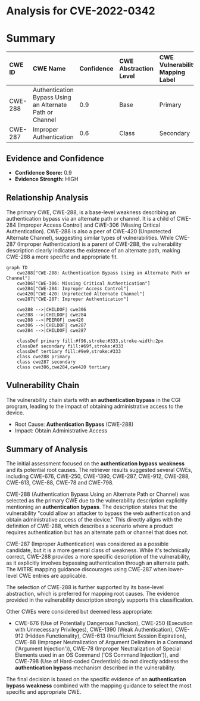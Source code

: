# Analysis for CVE-2022-0342

# Summary
| CWE ID  | CWE Name                                                                                        | Confidence | CWE Abstraction Level | CWE Vulnerability Mapping Label | CWE-Vulnerability Mapping Notes |
| :-------- | :------------------------------------------------------------------------------------------------ | :---------- | :---------------------- | :------------------------------ | :------------------------------ |
| CWE-288   | Authentication Bypass Using an Alternate Path or Channel                                       | 0.9         | Base                    | Primary                         | Allowed                       |
| CWE-287   | Improper Authentication                                                                         | 0.6         | Class                   | Secondary                       | Discouraged                    |

## Evidence and Confidence

*   **Confidence Score:** 0.9
*   **Evidence Strength:** HIGH

## Relationship Analysis
The primary CWE, CWE-288, is a base-level weakness describing an authentication bypass via an alternate path or channel. It is a child of CWE-284 (Improper Access Control) and CWE-306 (Missing Critical Authentication). CWE-288 is also a peer of CWE-420 (Unprotected Alternate Channel), suggesting similar types of vulnerabilities. While CWE-287 (Improper Authentication) is a parent of CWE-288, the vulnerability description clearly indicates the existence of an alternate path, making CWE-288 a more specific and appropriate fit.

```mermaid
graph TD
    cwe288["CWE-288: Authentication Bypass Using an Alternate Path or Channel"]
    cwe306["CWE-306: Missing Critical Authentication"]
    cwe284["CWE-284: Improper Access Control"]
    cwe420["CWE-420: Unprotected Alternate Channel"]
    cwe287["CWE-287: Improper Authentication"]

    cwe288 -->|CHILDOF| cwe306
    cwe288 -->|CHILDOF| cwe284
    cwe288 -->|PEEROF| cwe420
    cwe306 -->|CHILDOF| cwe287
    cwe284 -->|CHILDOF| cwe287

    classDef primary fill:#f96,stroke:#333,stroke-width:2px
    classDef secondary fill:#69f,stroke:#333
    classDef tertiary fill:#9e9,stroke:#333
    class cwe288 primary
    class cwe287 secondary
    class cwe306,cwe284,cwe420 tertiary
```

## Vulnerability Chain
The vulnerability chain starts with an **authentication bypass** in the CGI program, leading to the impact of obtaining administrative access to the device.
- Root Cause: **Authentication Bypass** (CWE-288)
- Impact: Obtain Administrative Access

## Summary of Analysis
The initial assessment focused on the **authentication bypass** **weakness** and its potential root causes. The retriever results suggested several CWEs, including CWE-676, CWE-250, CWE-1390, CWE-287, CWE-912, CWE-288, CWE-613, CWE-88, CWE-78 and CWE-798.

CWE-288 (Authentication Bypass Using an Alternate Path or Channel) was selected as the primary CWE due to the vulnerability description explicitly mentioning an **authentication bypass**. The description states that the vulnerability "could allow an attacker to bypass the web authentication and obtain administrative access of the device." This directly aligns with the definition of CWE-288, which describes a scenario where a product requires authentication but has an alternate path or channel that does not.

CWE-287 (Improper Authentication) was considered as a possible candidate, but it is a more general class of weakness. While it's technically correct, CWE-288 provides a more specific description of the vulnerability, as it explicitly involves bypassing authentication through an alternate path. The MITRE mapping guidance discourages using CWE-287 when lower-level CWE entries are applicable.

The selection of CWE-288 is further supported by its base-level abstraction, which is preferred for mapping root causes. The evidence provided in the vulnerability description strongly supports this classification.

Other CWEs were considered but deemed less appropriate:

*   CWE-676 (Use of Potentially Dangerous Function), CWE-250 (Execution with Unnecessary Privileges), CWE-1390 (Weak Authentication), CWE-912 (Hidden Functionality), CWE-613 (Insufficient Session Expiration), CWE-88 (Improper Neutralization of Argument Delimiters in a Command ('Argument Injection')), CWE-78 (Improper Neutralization of Special Elements used in an OS Command ('OS Command Injection')), and CWE-798 (Use of Hard-coded Credentials) do not directly address the **authentication bypass** mechanism described in the vulnerability.

The final decision is based on the specific evidence of an **authentication bypass** **weakness** combined with the mapping guidance to select the most specific and appropriate CWE.
